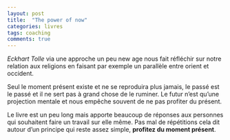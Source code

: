 ```yaml
---
layout: post
title:  "The power of now"
categories: livres
tags: coaching
comments: true
---
```

*Eckhart Tolle* via une approche un peu new age nous fait réfléchir sur notre relation aux religions en faisant par exemple un parallèle entre orient et occident.

Seul le moment présent existe et ne se reproduira plus jamais, le passé est le passé et il ne sert pas à grand chose de le ruminer.
Le futur n’est qu’une projection mentale et nous empêche souvent de ne pas profiter du présent.

Le livre est un peu long mais apporte beaucoup de réponses aux personnes qui souhaitent faire un travail sur elle même.
Pas mal de répétitions cela dit autour d’un principe qui reste assez simple, **profitez du moment présent**.
